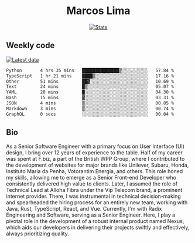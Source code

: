 <div align="center">
  <h1>Marcos Lima</h1>
  
  <a href="https://skvggor.dev">
    <img src="https://github.com/skvggor/skvggor/assets/958723/3c85f137-8d74-4cc8-a2b1-877784f3e44d" alt="Stats" />
  </a>
</div>

## Weekly code

[![Latest data](https://github.com/skvggor/skvggor/actions/workflows/main.yml/badge.svg)](https://github.com/skvggor/skvggor/actions/workflows/main.yml)

<!--START_SECTION:waka-->

```txt
Python       4 hrs 35 mins   ██████████████▒░░░░░░░░░░   57.84 %
TypeScript   1 hr 21 mins    ████▒░░░░░░░░░░░░░░░░░░░░   17.16 %
Other        51 mins         ██▓░░░░░░░░░░░░░░░░░░░░░░   10.69 %
Text         24 mins         █▒░░░░░░░░░░░░░░░░░░░░░░░   05.07 %
YAML         20 mins         █░░░░░░░░░░░░░░░░░░░░░░░░   04.30 %
Bash         15 mins         ▓░░░░░░░░░░░░░░░░░░░░░░░░   03.31 %
JSON         4 mins          ▒░░░░░░░░░░░░░░░░░░░░░░░░   00.85 %
Markdown     3 mins          ▒░░░░░░░░░░░░░░░░░░░░░░░░   00.74 %
GraphQL      0 secs          ░░░░░░░░░░░░░░░░░░░░░░░░░   00.04 %
```

<!--END_SECTION:waka-->

## Bio

<p>As a Senior Software Engineer with a primary focus on User Interface (UI) design, I bring over 12 years of experience to the table. Half of my career was spent at F.biz, a part of the British WPP Group, where I contributed to the development of websites for major brands like Unilever, Subaru, Honda, Instituto Maria da Penha, Votorantim Energia, and others. This role honed my skills, allowing me to emerge as a Senior Front-end Developer who consistently delivered high value to clients. Later, I assumed the role of Technical Lead at Alloha Fibra under the Vip Telecom brand, a prominent internet provider. There, I was instrumental in technical decision-making and spearheaded the hiring process for an entirely new team, working with Java, Rust, TypeScript, React, and Vue. Currently, I'm with Radix Engineering and Software, serving as a Senior Engineer. Here, I play a pivotal role in the development of a robust internal product named Nexus, which aids our developers in delivering their projects swiftly and effectively, always prioritizing quality.</p>

<!-- </details> -->

<!-- <div align="center">
  <h2>🤖 Recent Code Activity</h2>
  <img width="500" src="https://github-readme-stats.vercel.app/api/wakatime?username=skvggor&hide_title=true&layout=compact&theme=transparent" alt="Wakatime Stats" />
</div>

<br>

<div align="center">
  <h2>📈 GitHub Stats</h2>
  <img width="500" src="https://github-readme-stats.vercel.app/api?username=skvggor&show_icons=true&theme=transparent&hide_title=true&count_private=true" alt="GitHub Stats" />
</div>
 -->
